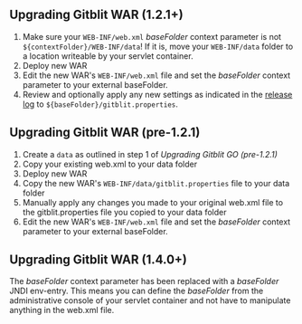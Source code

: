 ## Upgrading Gitblit WAR (1.2.1+)
1. Make sure your `WEB-INF/web.xml` *baseFolder* context parameter is not `${contextFolder}/WEB-INF/data`!
If it is, move your `WEB-INF/data` folder to a location writeable by your servlet container.
2. Deploy new WAR
3. Edit the new WAR's `WEB-INF/web.xml` file and set the *baseFolder* context parameter to your external baseFolder.
4. Review and optionally apply any new settings as indicated in the [release log](releases.html) to `${baseFolder}/gitblit.properties`. 
 

## Upgrading Gitblit WAR (pre-1.2.1)

1. Create a `data` as outlined in step 1 of *Upgrading Gitblit GO (pre-1.2.1)*
2. Copy your existing web.xml to your data folder
3. Deploy new WAR
4. Copy the new WAR's `WEB-INF/data/gitblit.properties` file to your data folder
5. Manually apply any changes you made to your original web.xml file to the gitblit.properties file you copied to your data folder
6. Edit the new WAR's `WEB-INF/web.xml` file and set the *baseFolder* context parameter to your external baseFolder.

## Upgrading Gitblit WAR (1.4.0+)

The *baseFolder* context parameter has been replaced with a *baseFolder* JNDI env-entry.  This means you can define the *baseFolder* from the administrative console of your servlet container and not have to manipulate anything in the web.xml file.